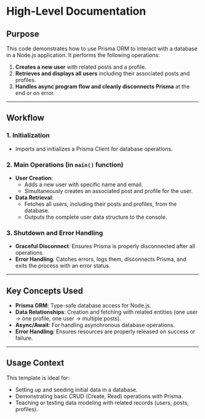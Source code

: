 # High-Level Documentation

## Purpose
This code demonstrates how to use Prisma ORM to interact with a database in a Node.js application. It performs the following operations:

1. **Creates a new user** with related posts and a profile.
2. **Retrieves and displays all users** including their associated posts and profiles.
3. **Handles async program flow and cleanly disconnects Prisma** at the end or on error.

---

## Workflow

### 1. Initialization
- Imports and initializes a Prisma Client for database operations.

### 2. Main Operations (in `main()` function)
- **User Creation**:
  - Adds a new user with specific name and email.
  - Simultaneously creates an associated post and profile for the user.
- **Data Retrieval**:
  - Fetches all users, including their posts and profiles, from the database.
  - Outputs the complete user data structure to the console.

### 3. Shutdown and Error Handling
- **Graceful Disconnect**: Ensures Prisma is properly disconnected after all operations.
- **Error Handling**: Catches errors, logs them, disconnects Prisma, and exits the process with an error status.

---

## Key Concepts Used

- **Prisma ORM**: Type-safe database access for Node.js.
- **Data Relationships**: Creation and fetching with related entities (one user -> one profile, one user -> multiple posts).
- **Async/Await**: For handling asynchronous database operations.
- **Error Handling**: Ensures resources are properly released on success or failure.

---

## Usage Context

This template is ideal for:
- Setting up and seeding initial data in a database.
- Demonstrating basic CRUD (Create, Read) operations with Prisma.
- Teaching or testing data modeling with related records (users, posts, profiles).